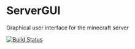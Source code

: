 # ServerGUI
Graphical user interface for the minecraft server

[![Build Status](https://travis-ci.org/Dumkin/ServerGUI.svg?branch=master)](https://travis-ci.org/Dumkin/ServerGUI)
